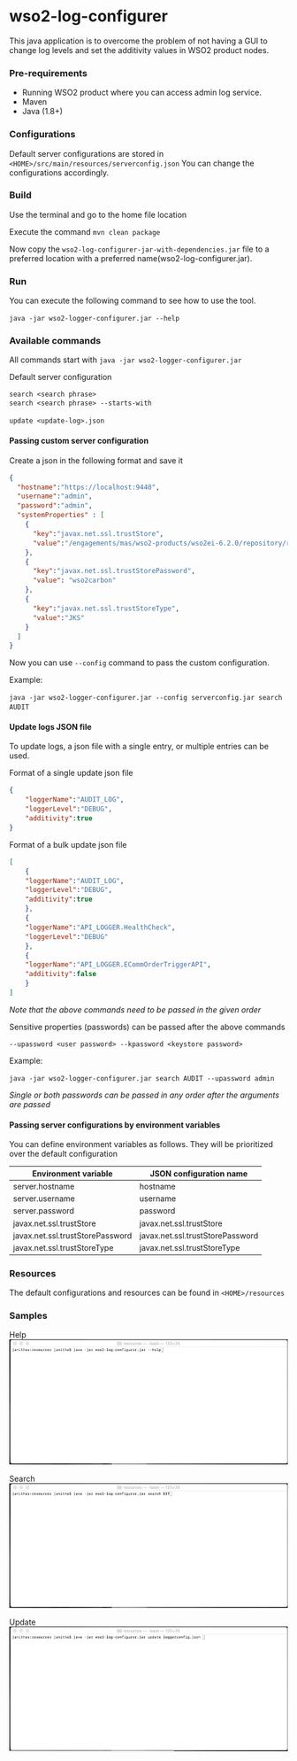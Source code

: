 # wso2-log-configurer
This java application is to overcome the problem of not having a GUI to change log levels and set the additivity values in WSO2 product nodes.

### Pre-requirements
* Running WSO2 product where you can access admin log service.
* Maven
* Java (1.8+)
### Configurations
Default server configurations are stored in ``<HOME>/src/main/resources/serverconfig.json``
You can change the configurations accordingly.

### Build

Use the terminal and go to the home file location

Execute the command ``mvn clean package``

Now copy the `wso2-log-configurer-jar-with-dependencies.jar` file to
a preferred location with a preferred name(wso2-log-configurer.jar). 

### Run

You can execute the following command to see how to use the tool.

`java -jar wso2-logger-configurer.jar --help`

### 

### Available commands

All commands start with `java -jar wso2-logger-configurer.jar`

Default server configuration
```
search <search phrase>
search <search phrase> --starts-with

update <update-log>.json
``` 
#### Passing custom server configuration

Create a json in the following format and save it

```json
{
  "hostname":"https://localhost:9440",
  "username":"admin",
  "password":"admin",
  "systemProperties" : [
    {
      "key":"javax.net.ssl.trustStore",
      "value":"/engagements/mas/wso2-products/wso2ei-6.2.0/repository/resources/security/wso2carbon.jks"
    },
    {
      "key":"javax.net.ssl.trustStorePassword",
      "value": "wso2carbon"
    },
    {
      "key":"javax.net.ssl.trustStoreType",
      "value":"JKS"
    }
  ]
}
```
Now you can use `--config` command to pass the custom configuration.

Example:

``java -jar wso2-logger-configurer.jar --config serverconfig.jar search AUDIT``

#### Update logs JSON file

To update logs, a json file with a single entry, or multiple entries can be used.

Format of a single update json file
```json
{
    "loggerName":"AUDIT_LOG",
    "loggerLevel":"DEBUG",
    "additivity":true
}
```

Format of a bulk update json file
```json
[
    {
    "loggerName":"AUDIT_LOG",
    "loggerLevel":"DEBUG",
    "additivity":true
    },
    {
    "loggerName":"API_LOGGER.HealthCheck",
    "loggerLevel":"DEBUG"
    },
    {
    "loggerName":"API_LOGGER.ECommOrderTriggerAPI",
    "additivity":false
    }
]
```

_Note that the above commands need to be passed in the given order_

Sensitive properties (passwords) can be passed after the above commands

```
--upassword <user password> --kpassword <keystore password>
``` 

Example:

`java -jar wso2-logger-configurer.jar search AUDIT --upassword admin`

_Single or both passwords can be passed in any order after the arguments are passed_

#### Passing server configurations by environment variables

You can define environment variables as follows. They will be prioritized over
the default configuration

| Environment variable              | JSON configuration name           |
| --------------------------------- | --------------------------------- |
| server.hostname                   | hostname                          |
| server.username                   | username                          | 
| server.password                   | password                          |
| javax.net.ssl.trustStore          | javax.net.ssl.trustStore          |
| javax.net.ssl.trustStorePassword  | javax.net.ssl.trustStorePassword  |
| javax.net.ssl.trustStoreType      | javax.net.ssl.trustStoreType      |

### Resources

The default configurations and resources can be found in `<HOME>/resources`

### Samples

Help
![](readmeresources/log-configurer-help.gif)

Search
![](readmeresources/search-defaultconfig.gif)

Update
![](readmeresources/update-default-config.gif)